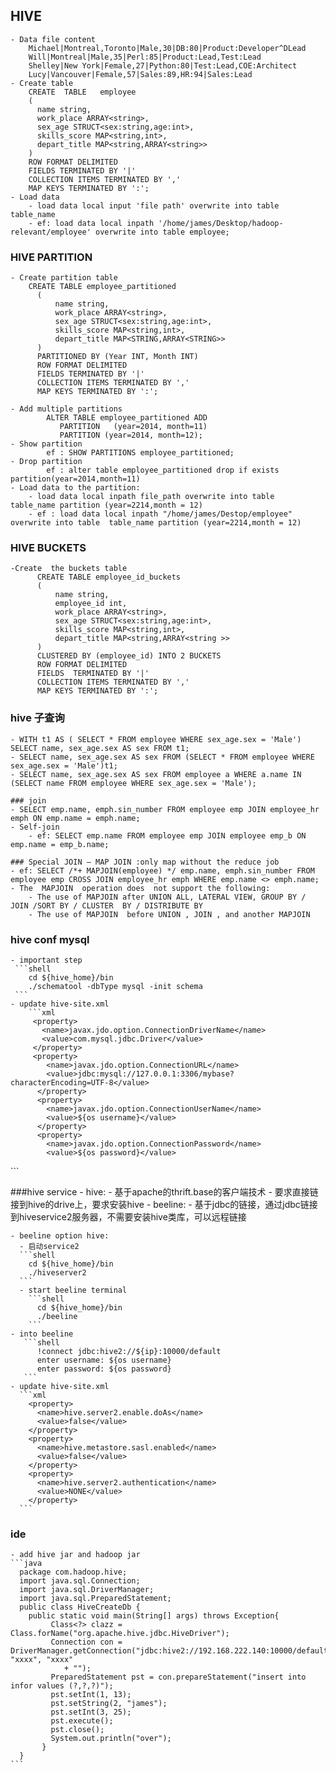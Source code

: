## HIVE
    - Data file content
        Michael|Montreal,Toronto|Male,30|DB:80|Product:Developer^DLead
        Will|Montreal|Male,35|Perl:85|Product:Lead,Test:Lead
        Shelley|New York|Female,27|Python:80|Test:Lead,COE:Architect
        Lucy|Vancouver|Female,57|Sales:89,HR:94|Sales:Lead
    - Create table
        CREATE  TABLE   employee
        (
          name string,
          work_place ARRAY<string>,
          sex_age STRUCT<sex:string,age:int>,
          skills_score MAP<string,int>,
          depart_title MAP<string,ARRAY<string>>
        )
        ROW FORMAT DELIMITED
        FIELDS TERMINATED BY '|'
        COLLECTION ITEMS TERMINATED BY ','
        MAP KEYS TERMINATED BY ':';
    - Load data
        - load data local input 'file path' overwrite into table table_name
        - ef: load data local inpath '/home/james/Desktop/hadoop-relevant/employee' overwrite into table employee;

### HIVE PARTITION
    - Create partition table
        CREATE TABLE employee_partitioned
          (
              name string,
              work_place ARRAY<string>,
              sex_age STRUCT<sex:string,age:int>,
              skills_score MAP<string,int>,
              depart_title MAP<STRING,ARRAY<STRING>>
          )
          PARTITIONED BY (Year INT, Month INT)
          ROW FORMAT DELIMITED
          FIELDS TERMINATED BY '|'
          COLLECTION ITEMS TERMINATED BY ','
          MAP KEYS TERMINATED BY ':';

    - Add multiple partitions
            ALTER TABLE employee_partitioned ADD
               PARTITION   (year=2014, month=11)
               PARTITION (year=2014, month=12);
    - Show partition
            ef : SHOW PARTITIONS employee_partitioned;
    - Drop partition
            ef : alter table employee_partitioned drop if exists partition(year=2014,month=11)
    - Load data to the partition:
        - load data local inpath file_path overwrite into table  table_name partition (year=2214,month = 12)
        - ef : load data local inpath "/home/james/Destop/employee" overwrite into table  table_name partition (year=2214,month = 12)

### HIVE BUCKETS
    -Create  the buckets table
          CREATE TABLE employee_id_buckets
          (
              name string,
              employee_id int,
              work_place ARRAY<string>,
              sex_age STRUCT<sex:string,age:int>,
              skills_score MAP<string,int>,
              depart_title MAP<string,ARRAY<string >>
          )
          CLUSTERED BY (employee_id) INTO 2 BUCKETS
          ROW FORMAT DELIMITED
          FIELDS  TERMINATED BY '|'
          COLLECTION ITEMS TERMINATED BY ','
          MAP KEYS TERMINATED BY ':';

### hive 子查询
    - WITH t1 AS ( SELECT * FROM employee WHERE sex_age.sex = 'Male') SELECT name, sex_age.sex AS sex FROM t1;
    - SELECT name, sex_age.sex AS sex FROM (SELECT * FROM employee WHERE sex_age.sex = 'Male')t1;
    - SELECT name, sex_age.sex AS sex FROM employee a WHERE a.name IN (SELECT name FROM employee WHERE sex_age.sex = 'Male');

    ### join 
    - SELECT emp.name, emph.sin_number FROM employee emp JOIN employee_hr emph ON emp.name = emph.name;
    - Self-join
        - ef: SELECT emp.name FROM employee emp JOIN employee emp_b ON emp.name = emp_b.name;

    ### Special JOIN – MAP JOIN :only map without the reduce job
    - ef: SELECT /*+ MAPJOIN(employee) */ emp.name, emph.sin_number FROM employee emp CROSS JOIN employee_hr emph WHERE emp.name <> emph.name;
    - The  MAPJOIN  operation does  not support the following:
        - The use of MAPJOIN after UNION ALL, LATERAL VIEW, GROUP BY / JOIN /SORT BY / CLUSTER  BY / DISTRIBUTE BY
        - The use of MAPJOIN  before UNION , JOIN , and another MAPJOIN

### hive conf mysql
    - important step
     ```shell
        cd ${hive_home}/bin
        ./schematool -dbType mysql -init schema
     ```
    - update hive-site.xml
        ```xml
         <property>
           <name>javax.jdo.option.ConnectionDriverName</name>
           <value>com.mysql.jdbc.Driver</value>
         </property>
         <property>
            <name>javax.jdo.option.ConnectionURL</name>
            <value>jdbc:mysql://127.0.0.1:3306/mybase?characterEncoding=UTF-8</value>
          </property>
          <property>
            <name>javax.jdo.option.ConnectionUserName</name>
            <value>${os username}</value>
          </property>
          <property>
            <name>javax.jdo.option.ConnectionPassword</name>
            <value>${os password}</value>

</property>
        ```

###hive service
    - hive:
      - 基于apache的thrift.base的客户端技术
      - 要求直接链接到hive的drive上，要求安装hive
    - beeline:
      - 基于jdbc的链接，通过jdbc链接到hiveservice2服务器，不需要安装hive类库，可以远程链接


    - beeline option hive:
      - 启动service2
      ```shell
        cd ${hive_home}/bin
        ./hiveserver2
      ```
      - start beeline terminal
        ```shell
          cd ${hive_home}/bin
          ./beeline
        ```
    - into beeline
       ```shell
          !connect jdbc:hive2://${ip}:10000/default
          enter username: ${os username}
          enter password: ${os password}
       ```
    - update hive-site.xml
      ```xml
        <property>
          <name>hive.server2.enable.doAs</name>
          <value>false</value>
        </property>
        <property>
          <name>hive.metastore.sasl.enabled</name>
          <value>false</value>
        </property>
        <property>
          <name>hive.server2.authentication</name>
          <value>NONE</value>
        </property>
      ```
### ide
    - add hive jar and hadoop jar
    ```java
      package com.hadoop.hive;
      import java.sql.Connection;
      import java.sql.DriverManager;
      import java.sql.PreparedStatement;
      public class HiveCreateDb {
        public static void main(String[] args) throws Exception{
             Class<?> clazz = Class.forName("org.apache.hive.jdbc.HiveDriver");
             Connection con = DriverManager.getConnection("jdbc:hive2://192.168.222.140:10000/default", "xxxx", "xxxx"
                + "");
             PreparedStatement pst = con.prepareStatement("insert into infor values (?,?,?)");
             pst.setInt(1, 13);
             pst.setString(2, "james");
             pst.setInt(3, 25);
             pst.execute();
             pst.close();
             System.out.println("over");
           }
      }
    ```




